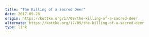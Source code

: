 ```yaml
---
title: "The Killing of a Sacred Deer"
date: 2017-09-28
origin: https://kottke.org/17/09/the-killing-of-a-sacred-deer
alternate: https://kottke.org/17/09/the-killing-of-a-sacred-deer
type: link
---
```


